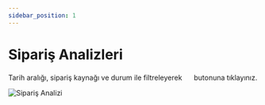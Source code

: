 ```yaml
---
sidebar_position: 1
---
```


# Sipariş Analizleri

Tarih aralığı, sipariş kaynağı ve durum ile filtreleyerek <img src="/img/butonlar/xls-cikti-al-buton-3.png" height="16"/> butonuna tıklayınız. 


![Sipariş Analizi](/img/raporlar/siparis-analizi.png)